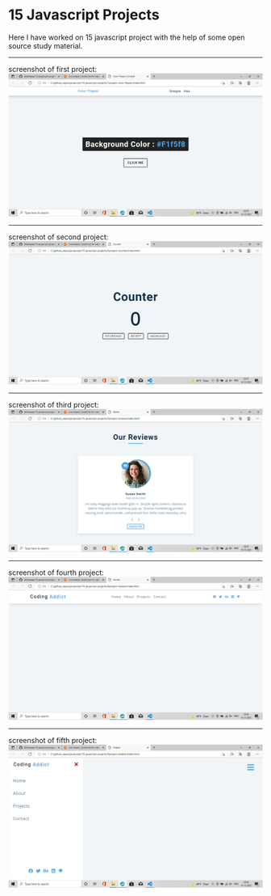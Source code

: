 # 15 Javascript Projects

Here I have worked on 15 javascript project with the help of some open source study material.

<hr>
screenshot of first project:
<img src="img/1.png">

<hr>
screenshot of second project:
<img src="img/2.png">

<hr>
screenshot of third project:
<img src="img/3.png">

<hr>
screenshot of fourth project:
<img src="img/4.png">

<hr>
screenshot of fifth project:
<img src="img/5.png">
